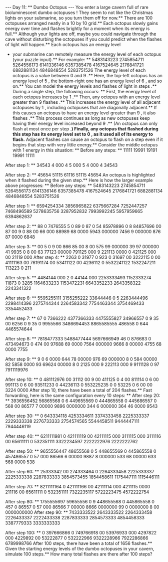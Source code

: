 --- Day 11: ** Dumbo Octopus ---
You enter a large cavern full of rare bioluminescent
dumbo octopuses
! They seem to not like the Christmas lights on your submarine, so you turn them off for now.**
There are 100
octopuses
arranged neatly in a 10 by 10 grid.** Each octopus slowly gains
energy
over time and
flashes
brightly for a moment when its energy is full.** Although your lights are off, maybe you could navigate through the cave without disturbing the octopuses if you could predict when the flashes of light will happen.**
Each octopus has an
energy level
- your submarine can remotely measure the energy level of each octopus (your puzzle input).** For example: **
5483143223
2745854711
5264556173
6141336146
6357385478
4167524645
2176841721
6882881134
4846848554
5283751526
The energy level of each octopus is a value between
0
and
9
.** Here, the top-left octopus has an energy level of
5
, the bottom-right one has an energy level of
6
, and so on.**
You can model the energy levels and flashes of light in
steps
.** During a single step, the following occurs: **
First, the energy level of each octopus increases by
1
.**
Then, any octopus with an energy level greater than
9
flashes
.** This increases the energy level of all adjacent octopuses by
1
, including octopuses that are diagonally adjacent.** If this causes an octopus to have an energy level greater than
9
, it
also flashes
.** This process continues as long as new octopuses keep having their energy level increased beyond
9
.** (An octopus can only flash
at most once per step
.**)
Finally, any octopus that flashed during this step has its energy level set to
0
, as it used all of its energy to flash.**
Adjacent flashes can cause an octopus to flash on a step even if it begins that step with very little energy.** Consider the middle octopus with
1
energy in this situation: **
Before any steps: **
11111
19991
19191
19991
11111

After step 1: **
34543
4
000
4
5
000
5
4
000
4
34543

After step 2: **
45654
51115
61116
51115
45654
An octopus is
highlighted
when it flashed during the given step.**
Here is how the larger example above progresses: **
Before any steps: **
5483143223
2745854711
5264556173
6141336146
6357385478
4167524645
2176841721
6882881134
4846848554
5283751526

After step 1: **
6594254334
3856965822
6375667284
7252447257
7468496589
5278635756
3287952832
7993992245
5957959665
6394862637

After step 2: **
88
0
7476555
5
0
89
0
87
0
54
85978896
0
8
84857696
00
87
00
9
0
88
00
66
000
88989
68
0000
5943
000000
7456
9
000000
876
87
0000
6848

After step 3: **
00
5
0
9
00
866
85
00
8
00
575
99
000000
39
97
000000
41
9935
0
8
00
63
77123
00000
791125
000
9
221113
0000
0
421125
000
00
21119
000
After step 4: **
2263
0
31977
0
923
0
31697
00
3222115
0
00
41111163
00
76191174
00
53411122
00
4236112
0
5532241122
1532247211
113223
0
211

After step 5: **
4484144
000
2
0
44144
000
2253333493
1152333274
11873
0
3285
1164633233
1153472231
6643352233
2643358322
2243341322

After step 6: **
5595255111
3155255222
33644446
0
5
2263444496
2298414396
2275744344
2264583342
7754463344
3754469433
3354452433

After step 7: **
67
0
7366222
4377366333
4475555827
34966557
0
9
35
00
6256
0
9
35
0
9955566
3486694453
8865585555
486558
0
644
4465574644

After step 8: **
7818477333
5488477444
5697666949
46
0
876683
0
473494673
0
474
00
97688
69
0000
7564
000000
9666
8
00000
4755
68
0000
7755

After step 9: **
9
0
6
0000
644
78
00000
976
69
000000
8
0
584
00000
82
5858
0000
93
69624
00000
8
0
2125
000
9
222113
000
9
9111128
0
97
7911119976

After step 10: **
0
481112976
00
31112
00
9
00
411125
0
4
00
811114
0
6
00
991113
0
6
00
93511233
0
44236113
0
553225235
0
0
53225
0
6
00
00
3224
0000
After step 10, there have been a total of
204
flashes.** Fast forwarding, here is the same configuration every 10 steps: **
After step 20: **
3936556452
56865568
0
6
449655569
0
444865558
0
445686557
0
568
00
86577
7
00000
9896
0000000
344
6
000000
364
46
0000
9543

After step 30: **
0
643334118
4253334611
3374333458
2225333337
2229333338
2276733333
2754574565
5544458511
9444447111
7944446119

After step 40: **
6211111981
0
421111119
00
42111115
000
3111115
000
3111116
00
65611111
0
532351111
3322234597
2222222976
2222222762

After step 50: **
9655556447
48655568
0
5
448655569
0
445865558
0
457486557
0
57
000
86566
6
00000
9887
8
000000
533
68
00000
633
568
0000
538

After step 60: **
25333342
00
274333464
0
2264333458
2225333337
2225333338
2287833333
3854573455
1854458611
1175447111
1115446111

After step 70: **
8211111164
0
421111166
00
42111114
000
4211115
0000
211116
00
65611111
0
532351111
7322235117
5722223475
4572222754

After step 80: **
1755555697
59655556
0
9
448655568
0
445865558
0
457
0
86557
0
57
000
86566
7
00000
8666
0000000
99
0
0000000
8
00
0000000000
After step 90: **
7433333522
2643333522
2264333458
2226433337
2222433338
2287833333
2854573333
4854458333
3387779333
3333333333

After step 100: **
0
397666866
0
749766918
00
53976933
000
4297822
000
4229892
00
53222877
0
532222966
9322228966
7922286866
6789998766
After 100 steps, there have been a total of
1656
flashes.**
Given the starting energy levels of the dumbo octopuses in your cavern, simulate 100 steps.**
How many total flashes are there after 100 steps?
